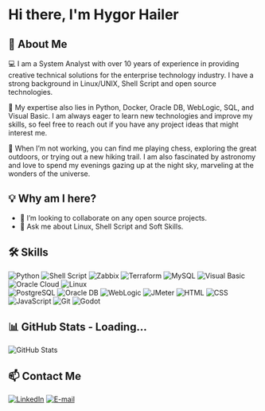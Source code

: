 # Hi there, I'm Hygor Hailer 

## 🚀 About Me
💻 I am a System Analyst with over 10 years of experience in providing creative technical solutions for the enterprise technology industry. I have a strong background in Linux/UNIX, Shell Script and open source technologies. 

💬 My expertise also lies in Python, Docker, Oracle DB, WebLogic, SQL, and Visual Basic. I am always eager to learn new technologies and improve my skills, so feel free to reach out if you have any project ideas that might interest me.

🔭 When I’m not working, you can find me playing chess, exploring the great outdoors, or trying out a new hiking trail. I am also fascinated by astronomy and love to spend my evenings gazing up at the night sky, marveling at the wonders of the universe.

## 💡 Why am I here?

- 🤝 I’m looking to collaborate on any open source projects.
- 🐧 Ask me about Linux, Shell Script and Soft Skills.

## 🛠️ Skills
![Python](https://img.shields.io/badge/-Python-3776AB?style=flat-square&logo=Python&logoColor=white)
![Shell Script](https://img.shields.io/badge/-Shell_Script-000000?style=flat-square&logo=GNU-Bash&logoColor=white)
![Zabbix](https://img.shields.io/badge/-Zabbix-00679A?style=flat-square&logo=Zabbix&logoColor=white)
![Terraform](https://img.shields.io/badge/-Terraform-623CE4?style=flat-square&logo=Terraform&logoColor=white)
![MySQL](https://img.shields.io/badge/-MySQL-4479A1?style=flat-square&logo=MySQL&logoColor=white)
![Visual Basic](https://img.shields.io/badge/-Visual_Basic-5C2D91?style=flat-square&logo=Microsoft&logoColor=white)
![Oracle Cloud](https://img.shields.io/badge/-Oracle_Cloud-F80000?style=flat-square&logo=Oracle&logoColor=white)
![Linux](https://img.shields.io/badge/-Linux-FCC624?style=flat-square&logo=Linux&logoColor=black)<br>
![PostgreSQL](https://img.shields.io/badge/-PostgreSQL-336791?style=flat-square&logo=PostgreSQL&logoColor=white)
![Oracle DB](https://img.shields.io/badge/-Oracle_DB-F80000?style=flat-square&logo=Oracle&logoColor=white)
![WebLogic](https://img.shields.io/badge/-WebLogic-000000?style=flat-square&logo=Oracle&logoColor=white)
![JMeter](https://img.shields.io/badge/-JMeter-E40045?style=flat-square&logo=Apache&logoColor=white)
![HTML](https://img.shields.io/badge/-HTML-E34F26?style=flat-square&logo=HTML5&logoColor=white)
![CSS](https://img.shields.io/badge/-CSS-1572B6?style=flat-square&logo=CSS3&logoColor=white)
![JavaScript](https://img.shields.io/badge/-JavaScript-F7DF1E?style=flat-square&logo=JavaScript&logoColor=black)
![Git](https://img.shields.io/badge/-Git-F05032?style=flat-square&logo=Git&logoColor=white)
![Godot](https://img.shields.io/badge/-Godot-478CBF?style=flat-square&logo=Godot-Engine&logoColor=white)

## 📊 GitHub Stats - Loading...
![GitHub Stats](https://github-readme-stats.vercel.app/api?username=hygorhailer&theme=transparent&bg_color=0F0000&border_color=30A3DC&show_icons=true&icon_color=30A3DC&title_color=E94D5F&text_color=FFF)

## 📫 Contact Me
[![LinkedIn](https://img.shields.io/badge/LinkedIn-0077B5?style=for-the-badge&logo=linkedin&logoColor=white)](https://www.linkedin.com/in/hygorhailer/) 
[![E-mail](https://img.shields.io/badge/-Email-000?style=for-the-badge&logo=microsoft-outlook&logoColor=007BFF)](mailto:hygorhailer@outlook.com)
